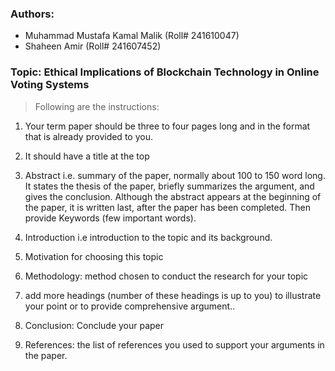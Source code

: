 ### Authors:

- Muhammad Mustafa Kamal Malik (Roll# 241610047)
- Shaheen Amir (Roll# 241607452)

### Topic: Ethical Implications of Blockchain Technology in Online Voting Systems

> Following are the instructions:

1. Your term paper should be three to four pages long and in the format that is already provided to you.

2. It should have a title at the top

3. Abstract i.e. summary of the paper, normally about 100 to 150 word long. It states the thesis of the paper, briefly summarizes the argument, and gives the conclusion. Although the abstract appears at the beginning of the paper, it is written last, after the paper has been completed. Then provide Keywords (few important words).

4. Introduction i.e introduction to the topic and its background.

5. Motivation for choosing this topic

6. Methodology: method chosen to conduct the research for your topic

7. add more headings (number of these headings is up to you) to illustrate your point or to provide comprehensive argument..

8. Conclusion: Conclude your paper

9. References: the list of references you used to support your arguments in the paper.
